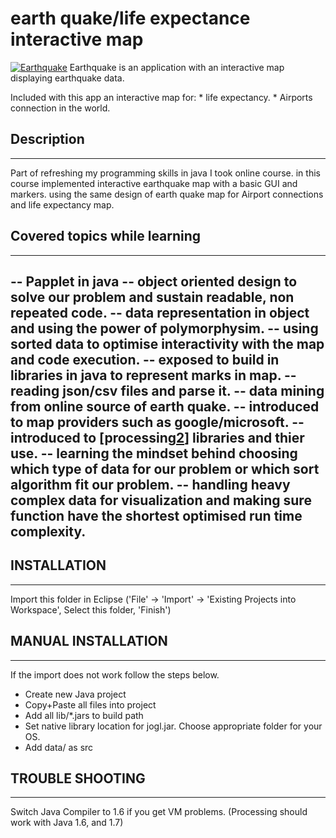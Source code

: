 # earth quake/life expectance interactive map
[![Earthquake][1]][2] Earthquake is an application with an interactive map displaying earthquake data.

Included with this app an interactive map for:
                    * life expectancy.
                    * Airports connection in the world.


## Description
--------------
Part of refreshing my programming skills in java I took online course. in this course implemented interactive earthquake map with a basic GUI and markers. using the same design of earth quake map for Airport connections and life expectancy map.

## Covered topics while learning
--------------------------------
-- Papplet in java
-- object oriented design to solve our problem and sustain readable, non repeated code.
-- data representation in object and using the power of polymorphysim.
-- using sorted data to optimise interactivity with the map and code execution.
-- exposed to build in libraries in java to represent marks in map.
-- reading json/csv files and parse it.
-- data mining from online source of earth quake.
-- introduced to map providers such as google/microsoft.
-- introduced to [processing[2]] libraries and thier use.
-- learning the mindset behind choosing which type of data for our problem or which sort algorithm fit our problem.
-- handling heavy complex data for visualization and making sure function have the shortest optimised run time complexity.
-- 


## INSTALLATION
---------------
Import this folder in Eclipse ('File' -> 'Import' -> 'Existing Projects into
Workspace', Select this folder, 'Finish')


## MANUAL INSTALLATION
----------------------
If the import does not work follow the steps below.

- Create new Java project
- Copy+Paste all files into project
- Add all lib/*.jars to build path
- Set native library location for jogl.jar. Choose appropriate folder for your OS.
- Add data/ as src


## TROUBLE SHOOTING
-------------------
Switch Java Compiler to 1.6 if you get VM problems. (Processing should work with Java 1.6, and 1.7)




[1]: https://cdn0.iconfinder.com/data/icons/small-n-flat/24/678111-map-marker-128.png
[2]: https://processing.org/reference/
